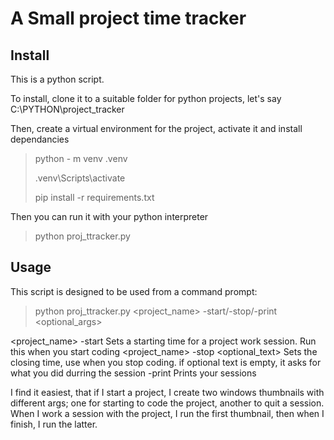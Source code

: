 # A Small project time tracker

## Install
This is a python script.

To install, clone it to a suitable folder for python projects, let's say C:\PYTHON\project_tracker

Then, create a virtual environment for the project, activate it and install dependancies

>python - m venv .venv
>
>.venv\Scripts\activate
>
>pip install -r requirements.txt
>

Then you can run it with your python interpreter

>python proj_ttracker.py
>

## Usage

This script is designed to be used from a command prompt:

>python proj_ttracker.py <project_name> -start/-stop/-print <optional_args>
>

<project_name> -start Sets a starting time for a project work session. Run this when you start coding
<project_name> -stop <optional_text>  Sets the closing time, use when you stop coding. if optional text is empty, it asks for what you did durring the session
-print Prints your sessions

I find it easiest, that if I start a project, I create two windows thumbnails with different args; one for starting to code the project, another to quit a session. When I work a session with the project, I run the first thumbnail, then when I finish, I run the latter.
